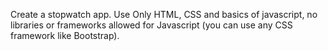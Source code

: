 Create a stopwatch app. Use Only HTML, CSS and basics of javascript, no libraries or frameworks allowed for Javascript (you can use any CSS framework like Bootstrap).